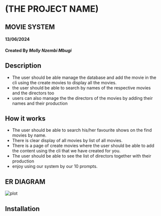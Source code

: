 #  (THE PROJECT NAME)
##  MOVIE SYSTEM
####  13/06/2024
#### Created By *Molly Nzembi Mbugi*

## Description
- The user should be able manage the database and add the movie in the cli using the create movies to display all the movies.
- the user should be able to search by names of the respective movies and the directors too
- users can also manage the the directors of the movies by adding their names and their production
## How it works 
*  The user should be able to search his/her favourite shows on the find movies by name.
 * There is clear display of all movies by list of all movies.
 * There is a page of create movies where the user should be able to add the content  using the cli that we have created for you. 
 * The user should be able to see the list of directors together with their production
 * enjoy using our system  by our 10 prompts.

 ## ER DIAGRAM
 ![plot]()

 ## Installation
 